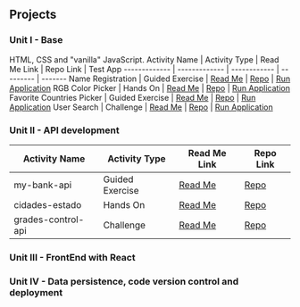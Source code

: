## Projects

### Unit I - Base

HTML, CSS and "vanilla" JavaScript.
Activity Name | Activity Type | Read Me Link | Repo Link | Test App
------------- | ------------- | ------------ | --------- | ------- 
Name Registration | Guided Exercise | [Read Me](https://github.com/nathinha/IGTI-fullstack-bootcamp/blob/master/unit01/01_class09guided/readme.MD) | [Repo](https://github.com/nathinha/IGTI-fullstack-bootcamp/blob/master/unit01/01_class09guided) | [Run Application](https://nathinha.github.io/IGTI-fullstack-bootcamp/unit01/01_class09guided)
RGB Color Picker | Hands On | [Read Me](https://github.com/nathinha/IGTI-fullstack-bootcamp/blob/master/unit01/02_handson/readme.MD) | [Repo](https://github.com/nathinha/IGTI-fullstack-bootcamp/blob/master/unit01/02_handson) | [Run Application](https://nathinha.github.io/IGTI-fullstack-bootcamp/unit01/02_handson/)
Favorite Countries Picker | Guided Exercise | [Read Me](https://github.com/nathinha/IGTI-fullstack-bootcamp/blob/master/unit01/03_class17guided/readme.MD) | [Repo](https://github.com/nathinha/IGTI-fullstack-bootcamp/tree/master/unit01/03_class17guided) | [Run Application](https://nathinha.github.io/IGTI-fullstack-bootcamp/unit01/03_class17guided/)
User Search | Challenge | [Read Me](https://github.com/nathinha/IGTI-fullstack-bootcamp/blob/master/unit01/04_challenge/readme.MD) | [Repo](https://github.com/nathinha/IGTI-fullstack-bootcamp/blob/master/unit01/04_challenge) | [Run Application](https://nathinha.github.io/IGTI-fullstack-bootcamp/unit01/04_challenge)

### Unit II - API development
Activity Name | Activity Type | Read Me Link | Repo Link
------------- | ------------- | ------------ | ---------
my-bank-api | Guided Exercise | [Read Me](https://github.com/nathinha/IGTI-fullstack-bootcamp/blob/master/unit02/my-bank-api/readme.MD) | [Repo](https://github.com/nathinha/IGTI-fullstack-bootcamp/blob/master/unit02/my-bank-api)
cidades-estado | Hands On | [Read Me](https://github.com/nathinha/IGTI-fullstack-bootcamp/blob/master/unit02/cidades-estado/readme.MD) | [Repo](https://github.com/nathinha/IGTI-fullstack-bootcamp/blob/master/unit02/cidades-estado)
grades-control-api | Challenge | [Read Me](https://github.com/nathinha/IGTI-fullstack-bootcamp/blob/master/unit02/grades-control-api/readme.md) | [Repo](https://github.com/nathinha/IGTI-fullstack-bootcamp/blob/master/unit02/grades-control-api)

### Unit III - FrontEnd with React

### Unit IV - Data persistence, code version control and deployment
